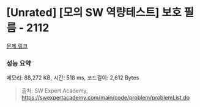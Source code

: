 # [Unrated] [모의 SW 역량테스트] 보호 필름 - 2112 

[문제 링크](https://swexpertacademy.com/main/code/problem/problemDetail.do?contestProbId=AV5V1SYKAaUDFAWu) 

### 성능 요약

메모리: 88,272 KB, 시간: 518 ms, 코드길이: 2,612 Bytes



> 출처: SW Expert Academy, https://swexpertacademy.com/main/code/problem/problemList.do
